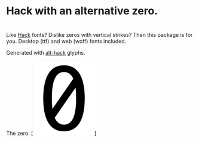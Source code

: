 # Hack with an alternative zero.
#
Like [Hack](https://github.com/ryanoasis/nerd-fonts) fonts? Dislike
zeros with vertical strikes? Then this package is for you. Desktop (ttf)
and web (woff) fonts included.

Generated with [alt-hack](https://github.com/source-foundry/alt-hack) glyphs.

The zero:
[![forwardslash](zero.png)]
